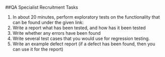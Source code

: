 ##QA Specialist Recruitment Tasks

1. In about 20 minutes, perform exploratory tests on the functionality that can be found under the given link:
  1. Write a report what has been tested, and how has it been tested 
  2. Write whether any errors have been found
2. Write several test cases that you would use for regression testing.
3. Write an example defect report (if a defect has been found, then you can use it for the report)
